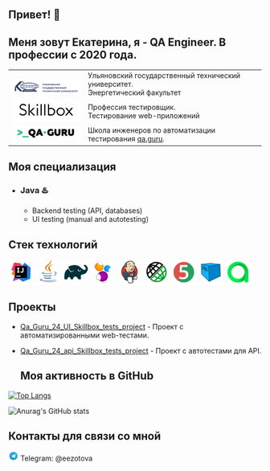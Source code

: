 ## Привет! :cherry_blossom:
## Меня зовут Екатерина, я - QA Engineer. В профессии с 2020 года.</br>
<!--
**EkaterinaZotova/EkaterinaZotova** is a ✨ _special_ ✨ repository because its `README.md` (this file) appears on your GitHub profile.

Here are some ideas to get you started:

- 🔭 I’m currently working on ...
- 🌱 I’m currently learning ...
- 👯 I’m looking to collaborate on ...
- 🤔 I’m looking for help with ...
- 💬 Ask me about ...
- 📫 How to reach me: ...
- 😄 Pronouns: ...
- ⚡ Fun fact: ...
-->

<table width="100%" border='0'>
   <tr> 
    <td width="20%" valign="bottom"><img src="/media/images/TSU80.png"></td><td valign="middle">Ульяновский государственный технический университет.</br>Энергетический факультет</br></td></tr>
<td width="20%" valign="bottom"><img src="/media/images/Skillbox.png"></td><td valign="middle">Профессия тестировщик.</br>Тестирование web-приложений</br></td></tr>
    <tr><td width="30%" valign="bottom"><img src="/media/images/qa-guru80.png"></td><td valign="middle">Школа инженеров по автоматизации тестирования <a target="_blank" href="https://qa.guru">qa.guru</a>.</td></tr>
   </tr>
  </table>

## Моя специализация
- ### Java :hotsprings:
    - Backend testing (API, databases)
    - UI testing (manual and autotesting)
  
## Стек технологий

<p align="left">
<img src="media/icons/Idea.svg" width="50" height="50"  alt="IDEA"/></a>
<img src="media/icons/Java.svg" width="50" height="50"  alt="Java"/></a>
<img src="media/icons/Gradle.svg" width="50" height="50"  alt="Gradle"/></a>
<img src="media/icons/Selenide.svg" width="50" height="50"  alt="Selenide"/></a>
<img src="media/icons/Jenkins.svg" width="50" height="50"  alt="Jenkins"/></a>
<img src="media/icons/RestAssured.svg" width="50" height="50"  alt="RestAssured"/></a>
<img src="media/icons/JUnit5.svg" width="50" height="50"  alt="JUnit 5"/></a>
<img src="media/icons/Selenoid.svg" width="50" height="50"  alt="Selenoid"/></a>
<img src="media/icons/Allure_TO.svg" width="50" height="50"  alt="Allure TestOps"/></a>


## Проекты
- <a target="_blank" href="https://github.com/EZotik/Qa_Guru_24_UI_Skillbox_tests_project">Qa_Guru_24_UI_Skillbox_tests_project</a> - Проект с автоматизированными web-тестами. </a>
- <a target="_blank" href="https://github.com/EZotik/Qa_Guru_24_api_Skillbox_tests_project">Qa_Guru_24_api_Skillbox_tests_project</a> - Проект с автотестами для API.

  ## Моя активность в GitHub
[![Top Langs](https://github-readme-stats.vercel.app/api/top-langs/?username=EZotik&layout=compact&theme=vision-friendly-dark)](https://github.com/anuraghazra/github-readme-stats)

![Anurag's GitHub stats](https://github-readme-stats.vercel.app/api?username=EZotik&show_icons=true&theme=vision-friendly-dark)

## Контакты для связи со мной
<img src="media/icons/Telegram.svg" width="20" height="20"  alt="telegram"/></a> Telegram: @eezotova
